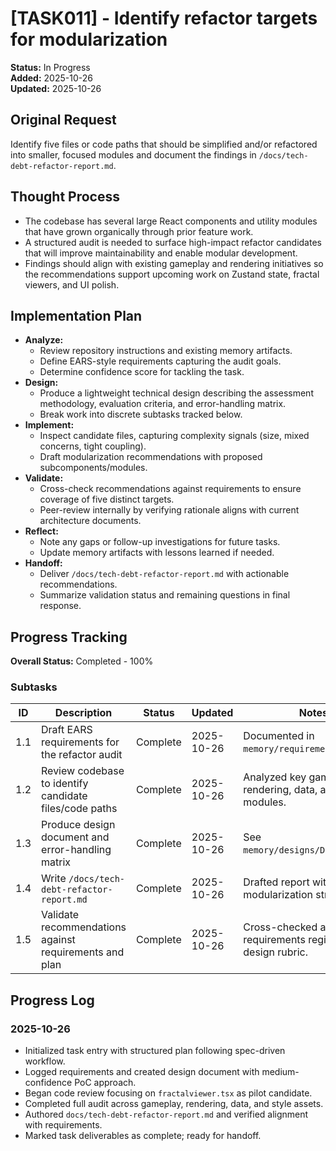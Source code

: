 # [TASK011] - Identify refactor targets for modularization

**Status:** In Progress  
**Added:** 2025-10-26  
**Updated:** 2025-10-26

## Original Request

Identify five files or code paths that should be simplified and/or refactored into smaller, focused modules and document the findings in `/docs/tech-debt-refactor-report.md`.

## Thought Process

- The codebase has several large React components and utility modules that have grown organically through prior feature work.  
- A structured audit is needed to surface high-impact refactor candidates that will improve maintainability and enable modular development.  
- Findings should align with existing gameplay and rendering initiatives so the recommendations support upcoming work on Zustand state, fractal viewers, and UI polish.

## Implementation Plan

- **Analyze:**
  - Review repository instructions and existing memory artifacts.
  - Define EARS-style requirements capturing the audit goals.
  - Determine confidence score for tackling the task.
- **Design:**
  - Produce a lightweight technical design describing the assessment methodology, evaluation criteria, and error-handling matrix.
  - Break work into discrete subtasks tracked below.
- **Implement:**
  - Inspect candidate files, capturing complexity signals (size, mixed concerns, tight coupling).
  - Draft modularization recommendations with proposed subcomponents/modules.
- **Validate:**
  - Cross-check recommendations against requirements to ensure coverage of five distinct targets.
  - Peer-review internally by verifying rationale aligns with current architecture documents.
- **Reflect:**
  - Note any gaps or follow-up investigations for future tasks.
  - Update memory artifacts with lessons learned if needed.
- **Handoff:**
  - Deliver `/docs/tech-debt-refactor-report.md` with actionable recommendations.
  - Summarize validation status and remaining questions in final response.

## Progress Tracking

**Overall Status:** Completed - 100%

### Subtasks

| ID  | Description                                              | Status        | Updated    | Notes |
| --- | -------------------------------------------------------- | ------------- | ---------- | ----- |
| 1.1 | Draft EARS requirements for the refactor audit           | Complete      | 2025-10-26 | Documented in `memory/requirements.md`. |
| 1.2 | Review codebase to identify candidate files/code paths   | Complete      | 2025-10-26 | Analyzed key gameplay, rendering, data, and style modules. |
| 1.3 | Produce design document and error-handling matrix        | Complete      | 2025-10-26 | See `memory/designs/DESIGN001...`. |
| 1.4 | Write `/docs/tech-debt-refactor-report.md`               | Complete      | 2025-10-26 | Drafted report with modularization strategies. |
| 1.5 | Validate recommendations against requirements and plan   | Complete      | 2025-10-26 | Cross-checked against requirements register and design rubric. |

## Progress Log

### 2025-10-26

- Initialized task entry with structured plan following spec-driven workflow.
- Logged requirements and created design document with medium-confidence PoC approach.
- Began code review focusing on `fractalviewer.tsx` as pilot candidate.
- Completed full audit across gameplay, rendering, data, and style assets.
- Authored `docs/tech-debt-refactor-report.md` and verified alignment with requirements.
- Marked task deliverables as complete; ready for handoff.
